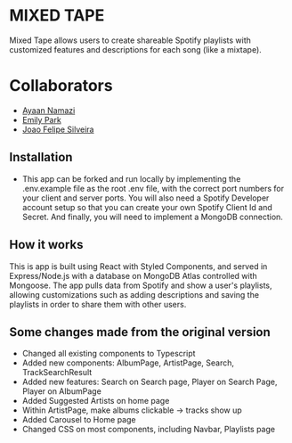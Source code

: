# MIXED TAPE
Mixed Tape allows users to create shareable Spotify playlists with customized features and descriptions for each song (like a mixtape).

# Collaborators
- [Ayaan Namazi](https://github.com/namaziay)
- [Emily Park](https://github.com/ehp2021)
- [Joao Felipe Silveira](https://github.com/accessjoao)

## Installation

- This app can be forked and run locally by implementing the .env.example file as the root .env file, with the correct port numbers for your client and server ports. You will also need a Spotify Developer account setup so that you can create your own Spotify Client Id and Secret. And finally, you will need to implement a MongoDB connection.

## How it works

This is app is built using React with Styled Components, and served in Express/Node.js with a database on MongoDB Atlas controlled with Mongoose.  The app pulls data from Spotify and show a user's playlists, allowing customizations such as adding descriptions and saving the playlists in order to share them with other users.

## Some changes made from the original version

- Changed all existing components to Typescript
- Added new components: AlbumPage, ArtistPage, Search, TrackSearchResult
- Added new features: Search on Search page, Player on Search Page, Player on AlbumPage
- Added Suggested Artists on home page
- Within ArtistPage, make albums clickable -> tracks show up
- Added Carousel to Home page
- Changed CSS on most components, including Navbar, Playlists page
